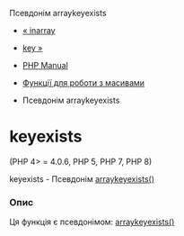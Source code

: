 Псевдонім arraykeyexists

-   [« inarray](function.in-array.html)
    
-   [key »](function.key.md)
    
-   [PHP Manual](index.md)
    
-   [Функції для роботи з масивами](ref.array.md)
    
-   Псевдонім arraykeyexists
    

# keyexists

(PHP 4> = 4.0.6, PHP 5, PHP 7, PHP 8)

keyexists - Псевдонім [arraykeyexists()](function.array-key-exists.html)

### Опис

Ця функція є псевдонімом: [arraykeyexists()](function.array-key-exists.html)